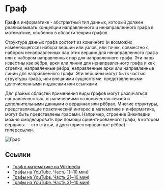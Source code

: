 # Граф

**Граф** в информатике - абстрактный тип данных, который должен реализовывать концепции направленного и ненаправленного
графа в математике, особенно в области теории графов.

Структура данных графа состоит из конечного (и возможно изменяющегося) набора вершин или узлов, или точек, совместно с
набором ненаправленных пар этих вершин для ненаправленного графа или с набором направленных пар для направленного графа.
Эти пары известны как рёбра, арки или линии для ненаправленного графа и как стрелки, направленные рёбра, направленные
арки или направленные линии для направленного графа. Эти вершины могут быть частью структуры графа, или внешними
сущностями, представленными целочисленными индексами или ссылками.

Для разных областей применения виды графов могут различаться направленностью, ограничениями на количество связей и
дополнительными данными о вершинах или рёбрах. Многие структуры, представляющие практический интерес в математике и
информатике, могут быть представлены графами. Например, строение Википедии можно смоделировать при помощи
ориентированного графа, в котором вершины — это статьи, а дуги (ориентированные рёбра) — гиперссылки.

![Граф](https://www.tutorialspoint.com/data_structures_algorithms/images/graph.jpg)

## Ссылки

  - [Граф в математике на Wikipedia](<https://ru.wikipedia.org/wiki/%D0%93%D1%80%D0%B0%D1%84_(%D0%BC%D0%B0%D1%82%D0%B5%D0%BC%D0%B0%D1%82%D0%B8%D0%BA%D0%B0)>)
  - [Графы на YouTube. Часть 1(~10 мин)](https://www.youtube.com/watch?v=GOUuhJPLG3s)
  - [Графы на YouTube. Часть 2(~10 мин)](https://www.youtube.com/watch?v=N-kCJJkTk7g)
  - [Графы на YouTube. Часть 3(~10 мин)](https://www.youtube.com/watch?v=2o3TINew0b8)
